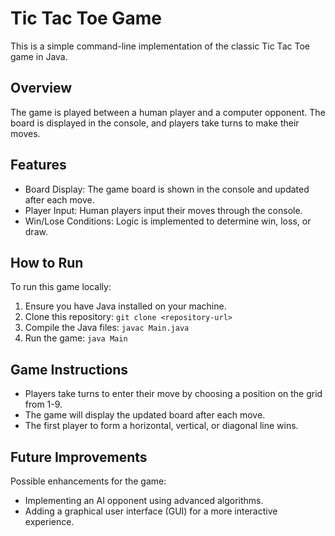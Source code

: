 # Tic Tac Toe Game

This is a simple command-line implementation of the classic Tic Tac Toe game in Java.

## Overview

The game is played between a human player and a computer opponent. The board is displayed in the console, and players take turns to make their moves.

## Features

- Board Display: The game board is shown in the console and updated after each move.
- Player Input: Human players input their moves through the console.
- Win/Lose Conditions: Logic is implemented to determine win, loss, or draw.

## How to Run

To run this game locally:

1. Ensure you have Java installed on your machine.
2. Clone this repository: `git clone <repository-url>`
3. Compile the Java files: `javac Main.java`
4. Run the game: `java Main`

## Game Instructions

- Players take turns to enter their move by choosing a position on the grid from 1-9.
- The game will display the updated board after each move.
- The first player to form a horizontal, vertical, or diagonal line wins.

## Future Improvements

Possible enhancements for the game:
- Implementing an AI opponent using advanced algorithms.
- Adding a graphical user interface (GUI) for a more interactive experience.
